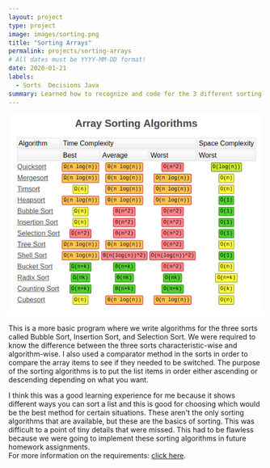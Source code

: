 ```yaml
---
layout: project
type: project
image: images/sorting.png
title: "Sorting Arrays"
permalink: projects/sorting-arrays
# All dates must be YYYY-MM-DD format!
date: 2020-01-21
labels:
  - Sorts  Decisions Java
summary: Learned how to recognize and code for the 3 different sorting algorithms.
---
```

<img class="ui medium right floated rounded image" src="../images/sorting.png">

   This is a more basic program where we write algorithms for the three sorts called Bubble Sort, Insertion Sort, and Selection Sort.  We were required to know the difference between the three sorts characteristic-wise and algorithm-wise.  I also used a comparator method in the sorts in order to compare the array items to see if they needed to be switched.  The purpose of the sorting algorithms is to put the list items in order either ascending or descending depending on what you want.  
  
   I think this was a good learning experience for me because it shows different ways you can sort a list and this is good for choosing which would be the best method for certain situations.  These aren't the only sorting algorithms that are available, but these are the basics of sorting. This was difficult to a point of tiny details that were missed.  This had to be flawless because we were going to implement these sorting algorithms in future homework assignments.  
For more information on the requirements: [click here](http://courses.ics.hawaii.edu/ics211f18/morea/060.simple-sorting/experience-H03.html).

